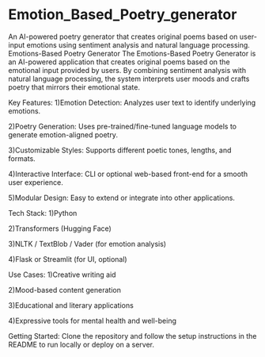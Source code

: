 # Emotion_Based_Poetry_generator
An AI-powered poetry generator that creates original poems based on user-input emotions using sentiment analysis and natural language processing.
Emotions-Based Poetry Generator
The Emotions-Based Poetry Generator is an AI-powered application that creates original poems based on the emotional input provided by users. By combining sentiment analysis with natural language processing, the system interprets user moods and crafts poetry that mirrors their emotional state.

Key Features:
1)Emotion Detection: Analyzes user text to identify underlying emotions.

2)Poetry Generation: Uses pre-trained/fine-tuned language models to generate emotion-aligned poetry.

3)Customizable Styles: Supports different poetic tones, lengths, and formats.

4)Interactive Interface: CLI or optional web-based front-end for a smooth user experience.

5)Modular Design: Easy to extend or integrate into other applications.

Tech Stack:
1)Python

2)Transformers (Hugging Face)

3)NLTK / TextBlob / Vader (for emotion analysis)

4)Flask or Streamlit (for UI, optional)

Use Cases:
1)Creative writing aid

2)Mood-based content generation

3)Educational and literary applications

4)Expressive tools for mental health and well-being

Getting Started:
Clone the repository and follow the setup instructions in the README to run locally or deploy on a server.
